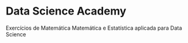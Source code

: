 # Data Science Academy
Exercícios de Matemática
Matemática e Estatística aplicada para Data Science 
